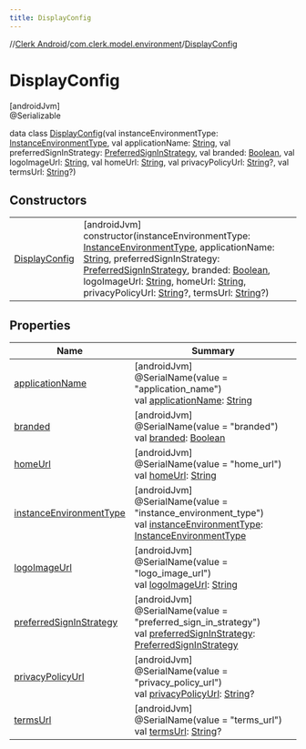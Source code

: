 ```yaml
---
title: DisplayConfig
---
```

//[Clerk Android](../../../index.html)/[com.clerk.model.environment](../index.html)/[DisplayConfig](index.html)



# DisplayConfig



[androidJvm]\
@Serializable



data class [DisplayConfig](index.html)(val instanceEnvironmentType: [InstanceEnvironmentType](../-instance-environment-type/index.html), val applicationName: [String](https://kotlinlang.org/api/latest/jvm/stdlib/kotlin-stdlib/kotlin/-string/index.html), val preferredSignInStrategy: [PreferredSignInStrategy](../-preferred-sign-in-strategy/index.html), val branded: [Boolean](https://kotlinlang.org/api/latest/jvm/stdlib/kotlin-stdlib/kotlin/-boolean/index.html), val logoImageUrl: [String](https://kotlinlang.org/api/latest/jvm/stdlib/kotlin-stdlib/kotlin/-string/index.html), val homeUrl: [String](https://kotlinlang.org/api/latest/jvm/stdlib/kotlin-stdlib/kotlin/-string/index.html), val privacyPolicyUrl: [String](https://kotlinlang.org/api/latest/jvm/stdlib/kotlin-stdlib/kotlin/-string/index.html)?, val termsUrl: [String](https://kotlinlang.org/api/latest/jvm/stdlib/kotlin-stdlib/kotlin/-string/index.html)?)



## Constructors


| | |
|---|---|
| [DisplayConfig](-display-config.html) | [androidJvm]<br>constructor(instanceEnvironmentType: [InstanceEnvironmentType](../-instance-environment-type/index.html), applicationName: [String](https://kotlinlang.org/api/latest/jvm/stdlib/kotlin-stdlib/kotlin/-string/index.html), preferredSignInStrategy: [PreferredSignInStrategy](../-preferred-sign-in-strategy/index.html), branded: [Boolean](https://kotlinlang.org/api/latest/jvm/stdlib/kotlin-stdlib/kotlin/-boolean/index.html), logoImageUrl: [String](https://kotlinlang.org/api/latest/jvm/stdlib/kotlin-stdlib/kotlin/-string/index.html), homeUrl: [String](https://kotlinlang.org/api/latest/jvm/stdlib/kotlin-stdlib/kotlin/-string/index.html), privacyPolicyUrl: [String](https://kotlinlang.org/api/latest/jvm/stdlib/kotlin-stdlib/kotlin/-string/index.html)?, termsUrl: [String](https://kotlinlang.org/api/latest/jvm/stdlib/kotlin-stdlib/kotlin/-string/index.html)?) |


## Properties


| Name | Summary |
|---|---|
| [applicationName](application-name.html) | [androidJvm]<br>@SerialName(value = &quot;application_name&quot;)<br>val [applicationName](application-name.html): [String](https://kotlinlang.org/api/latest/jvm/stdlib/kotlin-stdlib/kotlin/-string/index.html) |
| [branded](branded.html) | [androidJvm]<br>@SerialName(value = &quot;branded&quot;)<br>val [branded](branded.html): [Boolean](https://kotlinlang.org/api/latest/jvm/stdlib/kotlin-stdlib/kotlin/-boolean/index.html) |
| [homeUrl](home-url.html) | [androidJvm]<br>@SerialName(value = &quot;home_url&quot;)<br>val [homeUrl](home-url.html): [String](https://kotlinlang.org/api/latest/jvm/stdlib/kotlin-stdlib/kotlin/-string/index.html) |
| [instanceEnvironmentType](instance-environment-type.html) | [androidJvm]<br>@SerialName(value = &quot;instance_environment_type&quot;)<br>val [instanceEnvironmentType](instance-environment-type.html): [InstanceEnvironmentType](../-instance-environment-type/index.html) |
| [logoImageUrl](logo-image-url.html) | [androidJvm]<br>@SerialName(value = &quot;logo_image_url&quot;)<br>val [logoImageUrl](logo-image-url.html): [String](https://kotlinlang.org/api/latest/jvm/stdlib/kotlin-stdlib/kotlin/-string/index.html) |
| [preferredSignInStrategy](preferred-sign-in-strategy.html) | [androidJvm]<br>@SerialName(value = &quot;preferred_sign_in_strategy&quot;)<br>val [preferredSignInStrategy](preferred-sign-in-strategy.html): [PreferredSignInStrategy](../-preferred-sign-in-strategy/index.html) |
| [privacyPolicyUrl](privacy-policy-url.html) | [androidJvm]<br>@SerialName(value = &quot;privacy_policy_url&quot;)<br>val [privacyPolicyUrl](privacy-policy-url.html): [String](https://kotlinlang.org/api/latest/jvm/stdlib/kotlin-stdlib/kotlin/-string/index.html)? |
| [termsUrl](terms-url.html) | [androidJvm]<br>@SerialName(value = &quot;terms_url&quot;)<br>val [termsUrl](terms-url.html): [String](https://kotlinlang.org/api/latest/jvm/stdlib/kotlin-stdlib/kotlin/-string/index.html)? |

